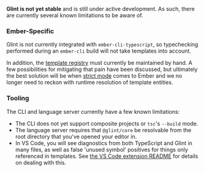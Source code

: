 **Glint is not yet stable** and is still under active development. As such, there are currently several known limitations to be aware of.

### Ember-Specific

Glint is not currently integrated with `ember-cli-typescript`, so typechecking performed during an `ember-cli` build will not take templates into account.

In addition, the [template registry](ember/template-registry.md) must currently be maintained by hand. A few possibilities for mitigating that pain have been discussed, but ultimately the best solution will be when [strict mode] comes to Ember and we no longer need to reckon with runtime resolution of template entities.

[strict mode]: http://emberjs.github.io/rfcs/0496-handlebars-strict-mode.html

### Tooling

The CLI and language server currently have a few known limitations:

- The CLI does not yet support composite projects or `tsc`'s `--build` mode.
- The language server requires that `@glint/core` be resolvable from the root directory that you've opened your editor in.
- In VS Code, you will see diagnostics from both TypeScript and Glint in many files, as well as false 'unused symbol' positives for things only referenced in templates. See [the VS Code extension README](../packages/vscode) for details on dealing with this.
